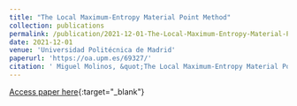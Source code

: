 ```yaml
---
title: "The Local Maximum-Entropy Material Point Method"
collection: publications
permalink: /publication/2021-12-01-The-Local-Maximum-Entropy-Material-Point-Method
date: 2021-12-01
venue: 'Universidad Politécnica de Madrid'
paperurl: 'https://oa.upm.es/69327/'
citation: ' Miguel Molinos, &quot;The Local Maximum-Entropy Material Point Method.&quot; Universidad Politécnica de Madrid, 2021.'
---
```

[Access paper here](https://oa.upm.es/69327/){:target="_blank"}
